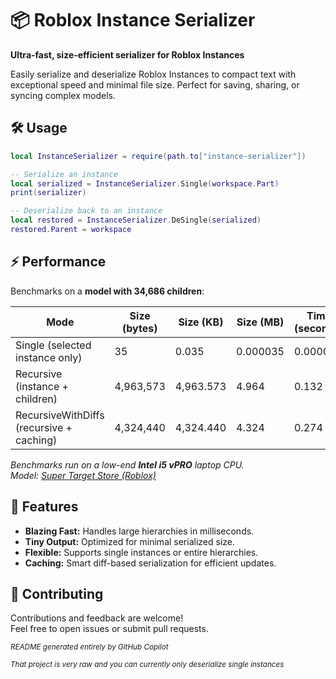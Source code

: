 # 📦 Roblox Instance Serializer

**Ultra-fast, size-efficient serializer for Roblox Instances**

Easily serialize and deserialize Roblox Instances to compact text with exceptional speed and minimal file size. Perfect for saving, sharing, or syncing complex models.

## 🛠️ Usage

```lua
local InstanceSerializer = require(path.to["instance-serializer"])

-- Serialize an instance
local serialized = InstanceSerializer.Single(workspace.Part)
print(serializer)

-- Deserialize back to an instance
local restored = InstanceSerializer.DeSingle(serialized)
restored.Parent = workspace
```

## ⚡ Performance

Benchmarks on a **model with 34,686 children**:

| Mode                                    | Size (bytes) | Size (KB) | Size (MB) | Time (seconds) |
| ---------------------------------------- | ------------ | --------- | --------- | -------------- |
| Single (selected instance only)          | 35           | 0.035     | 0.000035  | 0.000027       |
| Recursive (instance + children)          | 4,963,573    | 4,963.573 | 4.964     | 0.132          |
| RecursiveWithDiffs (recursive + caching) | 4,324,440    | 4,324.440 | 4.324     | 0.274          |

_Benchmarks run on a low-end **Intel i5 vPRO** laptop CPU._  
_Model: [Super Target Store (Roblox)](https://create.roblox.com/store/asset/6700116748/Super-Target-Store)_

## 🚀 Features

- **Blazing Fast:** Handles large hierarchies in milliseconds.
- **Tiny Output:** Optimized for minimal serialized size.
- **Flexible:** Supports single instances or entire hierarchies.
- **Caching:** Smart diff-based serialization for efficient updates.

## 🤝 Contributing

Contributions and feedback are welcome!  
Feel free to open issues or submit pull requests.

<sub>_README generated entirely by GitHub Copilot_</sub>

<sub>_That project is very raw and you can currently only deserialize single instances_</sub>